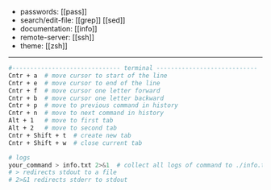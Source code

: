- passwords: [[pass]]
- search/edit-file: [[grep]] [[sed]]
- documentation: [[info]]
- remote-server: [[ssh]] 
- theme: [[zsh]]
---

```bash
#------------------------------ terminal ----------------------------
Cntr + a  # move cursor to start of the line
Cntr + e  # move cursor to end of the line
Cntr + f  # move cursor one letter forward
Cntr + b  # move cursor one letter backward
Cntr + p  # move to previous command in history
Cntr + n  # move to next command in history
Alt + 1   # move to first tab
Alt + 2   # move to second tab
Cntr + Shift + t  # create new tab
Cntr + Shift + w  # close current tab
```

```bash
# logs
your_command > info.txt 2>&1  # collect all logs of command to ./info.txt file
# > redirects stdout to a file
# 2>&1 redirects stderr to stdout
`````

